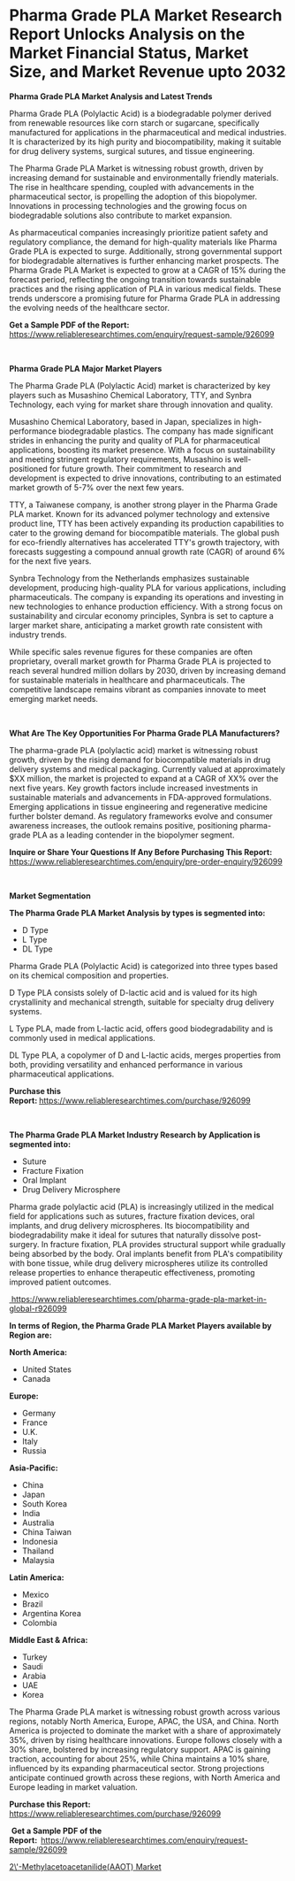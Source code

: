 <p><h1>Pharma Grade PLA Market Research Report Unlocks Analysis on the Market Financial Status, Market Size, and Market Revenue upto 2032</h1></p><p><strong>Pharma Grade PLA Market Analysis and Latest Trends</strong></p>
<p><p>Pharma Grade PLA (Polylactic Acid) is a biodegradable polymer derived from renewable resources like corn starch or sugarcane, specifically manufactured for applications in the pharmaceutical and medical industries. It is characterized by its high purity and biocompatibility, making it suitable for drug delivery systems, surgical sutures, and tissue engineering.</p><p>The Pharma Grade PLA Market is witnessing robust growth, driven by increasing demand for sustainable and environmentally friendly materials. The rise in healthcare spending, coupled with advancements in the pharmaceutical sector, is propelling the adoption of this biopolymer. Innovations in processing technologies and the growing focus on biodegradable solutions also contribute to market expansion.</p><p>As pharmaceutical companies increasingly prioritize patient safety and regulatory compliance, the demand for high-quality materials like Pharma Grade PLA is expected to surge. Additionally, strong governmental support for biodegradable alternatives is further enhancing market prospects. The Pharma Grade PLA Market is expected to grow at a CAGR of 15% during the forecast period, reflecting the ongoing transition towards sustainable practices and the rising application of PLA in various medical fields. These trends underscore a promising future for Pharma Grade PLA in addressing the evolving needs of the healthcare sector.</p></p>
<p><strong>Get a Sample PDF of the Report:&nbsp;</strong> <a href="https://www.reliableresearchtimes.com/enquiry/request-sample/926099?utm_campaign=2220&utm_medium=2&utm_source=Github&utm_content=ia&utm_term=24032025&utm_id=pharma-grade-pla">https://www.reliableresearchtimes.com/enquiry/request-sample/926099</a></p>
<p>&nbsp;</p>
<p><strong>Pharma Grade PLA Major Market Players</strong></p>
<p><p>The Pharma Grade PLA (Polylactic Acid) market is characterized by key players such as Musashino Chemical Laboratory, TTY, and Synbra Technology, each vying for market share through innovation and quality.</p><p>Musashino Chemical Laboratory, based in Japan, specializes in high-performance biodegradable plastics. The company has made significant strides in enhancing the purity and quality of PLA for pharmaceutical applications, boosting its market presence. With a focus on sustainability and meeting stringent regulatory requirements, Musashino is well-positioned for future growth. Their commitment to research and development is expected to drive innovations, contributing to an estimated market growth of 5-7% over the next few years.</p><p>TTY, a Taiwanese company, is another strong player in the Pharma Grade PLA market. Known for its advanced polymer technology and extensive product line, TTY has been actively expanding its production capabilities to cater to the growing demand for biocompatible materials. The global push for eco-friendly alternatives has accelerated TTY's growth trajectory, with forecasts suggesting a compound annual growth rate (CAGR) of around 6% for the next five years.</p><p>Synbra Technology from the Netherlands emphasizes sustainable development, producing high-quality PLA for various applications, including pharmaceuticals. The company is expanding its operations and investing in new technologies to enhance production efficiency. With a strong focus on sustainability and circular economy principles, Synbra is set to capture a larger market share, anticipating a market growth rate consistent with industry trends.</p><p>While specific sales revenue figures for these companies are often proprietary, overall market growth for Pharma Grade PLA is projected to reach several hundred million dollars by 2030, driven by increasing demand for sustainable materials in healthcare and pharmaceuticals. The competitive landscape remains vibrant as companies innovate to meet emerging market needs.</p></p>
<p>&nbsp;</p>
<p><strong>What Are The Key Opportunities For Pharma Grade PLA Manufacturers?</strong></p>
<p><p>The pharma-grade PLA (polylactic acid) market is witnessing robust growth, driven by the rising demand for biocompatible materials in drug delivery systems and medical packaging. Currently valued at approximately $XX million, the market is projected to expand at a CAGR of XX% over the next five years. Key growth factors include increased investments in sustainable materials and advancements in FDA-approved formulations. Emerging applications in tissue engineering and regenerative medicine further bolster demand. As regulatory frameworks evolve and consumer awareness increases, the outlook remains positive, positioning pharma-grade PLA as a leading contender in the biopolymer segment.</p></p>
<p><strong>Inquire or Share Your Questions If Any Before Purchasing This Report:</strong> <a href="https://www.reliableresearchtimes.com/enquiry/pre-order-enquiry/926099?utm_campaign=2220&utm_medium=2&utm_source=Github&utm_content=ia&utm_term=24032025&utm_id=pharma-grade-pla">https://www.reliableresearchtimes.com/enquiry/pre-order-enquiry/926099</a></p>
<p>&nbsp;</p>
<p><strong>Market Segmentation</strong></p>
<p><strong>The Pharma Grade PLA Market Analysis by types is segmented into:</strong></p>
<p><ul><li>D Type</li><li>L Type</li><li>DL Type</li></ul></p>
<p><p>Pharma Grade PLA (Polylactic Acid) is categorized into three types based on its chemical composition and properties. </p><p>D Type PLA consists solely of D-lactic acid and is valued for its high crystallinity and mechanical strength, suitable for specialty drug delivery systems. </p><p>L Type PLA, made from L-lactic acid, offers good biodegradability and is commonly used in medical applications. </p><p>DL Type PLA, a copolymer of D and L-lactic acids, merges properties from both, providing versatility and enhanced performance in various pharmaceutical applications.</p></p>
<p><strong>Purchase this Report:&nbsp;</strong><a href="https://www.reliableresearchtimes.com/purchase/926099?utm_campaign=2220&utm_medium=2&utm_source=Github&utm_content=ia&utm_term=24032025&utm_id=pharma-grade-pla">https://www.reliableresearchtimes.com/purchase/926099</a></p>
<p>&nbsp;</p>
<p><strong>The Pharma Grade PLA Market Industry Research by Application is segmented into:</strong></p>
<p><ul><li>Suture</li><li>Fracture Fixation</li><li>Oral Implant</li><li>Drug Delivery Microsphere</li></ul></p>
<p><p>Pharma grade polylactic acid (PLA) is increasingly utilized in the medical field for applications such as sutures, fracture fixation devices, oral implants, and drug delivery microspheres. Its biocompatibility and biodegradability make it ideal for sutures that naturally dissolve post-surgery. In fracture fixation, PLA provides structural support while gradually being absorbed by the body. Oral implants benefit from PLA's compatibility with bone tissue, while drug delivery microspheres utilize its controlled release properties to enhance therapeutic effectiveness, promoting improved patient outcomes.</p></p>
<p><a href="https://www.reliableresearchtimes.com/pharma-grade-pla-market-in-global-r926099?utm_campaign=2220&utm_medium=2&utm_source=Github&utm_content=ia&utm_term=24032025&utm_id=pharma-grade-pla">&nbsp;https://www.reliableresearchtimes.com/pharma-grade-pla-market-in-global-r926099</a></p>
<p><strong>In terms of Region, the Pharma Grade PLA Market Players available by Region are:</strong></p>
<p>
    <p> <strong> North America: </strong>
        <ul>
            <li>United States</li>
            <li>Canada</li>
        </ul>
        </p> 
    <p> <strong> Europe: </strong>
        <ul>
            <li>Germany</li>
            <li>France</li>
            <li>U.K.</li>
            <li>Italy</li>
            <li>Russia</li>
        </ul>
        </p> 
    <p> <strong> Asia-Pacific: </strong>
        <ul>
            <li>China</li>
            <li>Japan</li>
            <li>South Korea</li>
            <li>India</li>
            <li>Australia</li>
            <li>China Taiwan</li>
            <li>Indonesia</li>
            <li>Thailand</li>
            <li>Malaysia</li>
        </ul>
        </p> 
    <p> <strong> Latin America: </strong>
        <ul>
            <li>Mexico</li>
            <li>Brazil</li>
            <li>Argentina Korea</li>
            <li>Colombia</li>
        </ul>
        </p> 
    <p> <strong> Middle East & Africa: </strong>
        <ul>
            <li>Turkey</li>
            <li>Saudi</li>
            <li>Arabia</li>
            <li>UAE</li>
            <li>Korea</li>
        </ul>
    </p>
    </p>
<p><p>The Pharma Grade PLA market is witnessing robust growth across various regions, notably North America, Europe, APAC, the USA, and China. North America is projected to dominate the market with a share of approximately 35%, driven by rising healthcare innovations. Europe follows closely with a 30% share, bolstered by increasing regulatory support. APAC is gaining traction, accounting for about 25%, while China maintains a 10% share, influenced by its expanding pharmaceutical sector. Strong projections anticipate continued growth across these regions, with North America and Europe leading in market valuation.</p></p>
<p><strong>Purchase this Report: </strong><a href="https://www.reliableresearchtimes.com/purchase/926099?utm_campaign=2220&utm_medium=2&utm_source=Github&utm_content=ia&utm_term=24032025&utm_id=pharma-grade-pla">https://www.reliableresearchtimes.com/purchase/926099</a></p>
<p>&nbsp;<strong>Get a Sample PDF of the Report:&nbsp;&nbsp;</strong><a href="https://www.reliableresearchtimes.com/enquiry/request-sample/926099?utm_campaign=2220&utm_medium=2&utm_source=Github&utm_content=ia&utm_term=24032025&utm_id=pharma-grade-pla">https://www.reliableresearchtimes.com/enquiry/request-sample/926099</a></p>
<p><strong></strong></p>
<p><p><a href="https://github.com/jerhoskinson197676/Market-Research-Report-List-1/blob/main/2-methylacetoacetanilideaaot-market.md?utm_campaign=2220&utm_medium=2&utm_source=Github&utm_content=ia&utm_term=24032025&utm_id=pharma-grade-pla">2\'-Methylacetoacetanilide(AAOT) Market</a></p></p>